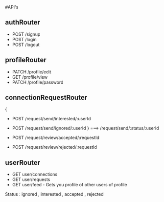 #API's

## authRouter
- POST /signup
- POST /login
- POST /logout

## profileRouter
- PATCH /profile/edit
- GET /profile/view
- PATCH /profile/password

## connectionRequestRouter
{
- POST /request/send/interested/:userId
- POST /request/send/ignored/:userId
}
 ===> /request/send/:status/:userId

- POST /request/review/accepted/:requestId
- POST /request/review/rejected/:requestId

## userRouter
- GET user/connections
- GET user/requests
- GET user/feed - Gets you profile of other users of profile

Status : ignored , interested , accepted , rejected
